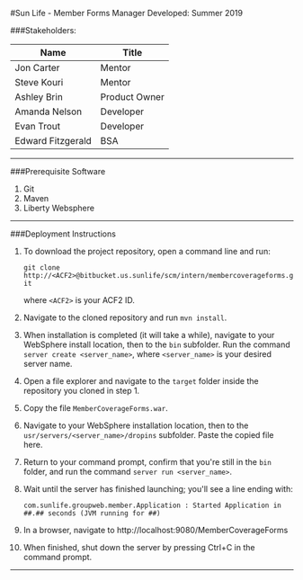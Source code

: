 #Sun Life - Member Forms Manager
Developed: Summer 2019

###Stakeholders:

Name | Title
----- | ------
Jon Carter | Mentor
Steve Kouri | Mentor
Ashley Brin | Product Owner
Amanda Nelson | Developer
Evan Trout | Developer
Edward Fitzgerald | BSA


-------------------------------------

###Prerequisite Software
1. Git
2. Maven
3. Liberty Websphere

-------------------------------------

###Deployment Instructions

1. To download the project repository, open a command line and run:

   `git clone http://<ACF2>@bitbucket.us.sunlife/scm/intern/membercoverageforms.git`
   
   where `<ACF2>` is your ACF2 ID.

2. Navigate to the cloned repository and run `mvn install`.

3. When installation is completed (it will take a while), navigate to your WebSphere install location, then to the `bin` subfolder. 
   Run the command `server create <server_name>`, where `<server_name>` is your desired server name.

4. Open a file explorer and navigate to the `target` folder inside the repository you cloned in step 1.

5. Copy the file `MemberCoverageForms.war`.

6. Navigate to your WebSphere installation location, then to the `usr/servers/<server_name>/dropins` subfolder. Paste 
   the copied file here.
   
7. Return to your command prompt, confirm that you're still in the `bin` folder, and run the command `server run <server_name>`.

8. Wait until the server has finished launching; you'll see a line ending with:

   `com.sunlife.groupweb.member.Application : Started Application in ##.## seconds (JVM running for ##)`

9. In a browser, navigate to http://localhost:9080/MemberCoverageForms

10. When finished, shut down the server by pressing Ctrl+C in the command prompt.


--------------------------------------






